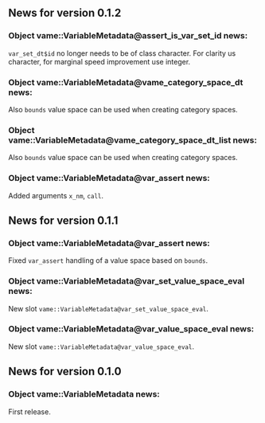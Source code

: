 <!-- generated by R package codedoc; do not modify! -->

## News for version 0.1.2

### Object vame::VariableMetadata@assert_is_var_set_id news:

`var_set_dt$id` no longer needs to be of class character. For clarity
us character, for marginal speed improvement use integer.

### Object vame::VariableMetadata@vame_category_space_dt news:

Also `bounds` value space can be used when creating category spaces.

### Object vame::VariableMetadata@vame_category_space_dt_list news:

Also `bounds` value space can be used when creating category spaces.

### Object vame::VariableMetadata@var_assert news:

Added arguments `x_nm`, `call`.


## News for version 0.1.1

### Object vame::VariableMetadata@var_assert news:

Fixed `var_assert` handling of a value space based on `bounds`.

### Object vame::VariableMetadata@var_set_value_space_eval news:

New slot `vame::VariableMetadata@var_set_value_space_eval`.

### Object vame::VariableMetadata@var_value_space_eval news:

New slot `vame::VariableMetadata@var_value_space_eval`.


## News for version 0.1.0

### Object vame::VariableMetadata news:

First release.


